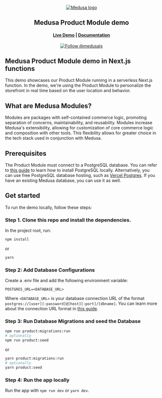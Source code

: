 <p align="center">
  <a href="https://www.medusajs.com">
  <picture>
    <source media="(prefers-color-scheme: dark)" srcset="https://user-images.githubusercontent.com/59018053/229103275-b5e482bb-4601-46e6-8142-244f531cebdb.svg">
    <source media="(prefers-color-scheme: light)" srcset="https://user-images.githubusercontent.com/59018053/229103726-e5b529a3-9b3f-4970-8a1f-c6af37f087bf.svg">
    <img alt="Medusa logo" src="https://user-images.githubusercontent.com/59018053/229103726-e5b529a3-9b3f-4970-8a1f-c6af37f087bf.svg">
    </picture>
  </a>
</p>
<h2 align="center">
  Medusa Product Module demo 
</h2>

<h4 align="center">
  <a href="https://product-module.medusajs.com/?utm_source=product-module-demo&utm_medium=recap&utm_campaign=github&utm_content=readme">Live Demo</a> |
  <a href="https://docs.medusajs.com/modules/products/serverless-module?utm_source=product-module-demo&utm_medium=recap&utm_campaign=github&utm_content=readme">Documentation</a>
</h4>
<p align="center">
  <a href="https://twitter.com/intent/follow?screen_name=medusajs">
    <img src="https://img.shields.io/twitter/follow/medusajs.svg?label=Follow%20@medusajs" alt="Follow @medusajs" />
  </a>
</p>

## Medusa Product Module demo in Next.js functions

This demo showcases our Product Module running in a serverless Next.js function. In the demo, we're using the Product Module to personalize the storefront in real time based on the user location and behavior.

## What are Medusa Modules?

Modules are packages with self-contained commerce logic, promoting separation of concerns, maintainability, and reusability. Modules increase Medusa's extensibility, allowing for customization of core commerce logic and composition with other tools. This flexibility allows for greater choice in the tech stack used in conjunction with Medusa.


## Prerequisites
The Product Module must connect to a PostgreSQL database. You can refer to [this guide](https://docs.medusajs.com/development/backend/prepare-environment#postgresql) to learn how to install PostgreSQL locally. Alternatively, you can use free PostgreSQL database hosting, such as [Vercel Postgres](https://vercel.com/docs/storage/vercel-postgres). If you have an existing Medusa database, you can use it as well.

## Get started
To run the demo locally, follow these steps: 
### Step 1. Clone this repo and install the dependencies.
In the project root, run:
```bash
npm install
``` 
or
```bash
yarn
```

### Step 2: Add Database Configurations
Create a .env file and add the following environment variable:
```
POSTGRES_URL=<DATABASE_URL>
```
Where `<DATABASE_URL>` is your database connection URL of the format `postgres://[user][:password]@[host][:port]/[dbname]`. You can learn more about the connection URL format in [this guide](https://docs.medusajs.com/development/backend/configurations#postgresql-configurations).

### Step 3: Run Database Migrations and seed the Database
```bash
npm run product:migrations:run
# optionally
npm run product:seed
```
or
```bash
yarn product:migrations:run
# optionally
yarn product:seed
```

### Step 4: Run the app locally
Run the app with `npm run dev` or `yarn dev`.


